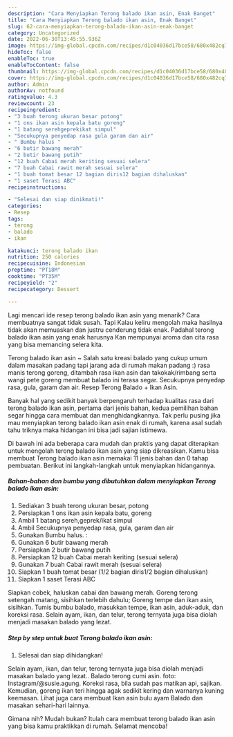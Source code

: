 ```yaml
---
description: "Cara Menyiapkan Terong balado ikan asin, Enak Banget"
title: "Cara Menyiapkan Terong balado ikan asin, Enak Banget"
slug: 62-cara-menyiapkan-terong-balado-ikan-asin-enak-banget
category: Uncategorized
date: 2022-06-30T13:45:55.936Z
image: https://img-global.cpcdn.com/recipes/d1c04036d17bce58/680x482cq70/terong-balado-ikan-asin-foto-resep-utama.jpg
hideToc: false
enableToc: true
enableTocContent: false
thumbnail: https://img-global.cpcdn.com/recipes/d1c04036d17bce58/680x482cq70/terong-balado-ikan-asin-foto-resep-utama.jpg
cover: https://img-global.cpcdn.com/recipes/d1c04036d17bce58/680x482cq70/terong-balado-ikan-asin-foto-resep-utama.jpg
author: Admin
authorAv: notfound
ratingvalue: 4.3
reviewcount: 23
recipeingredient:
- "3 buah terong ukuran besar potong"
- "1 ons ikan asin kepala batu goreng"
- "1 batang serehgeprekikat simpul"
- "Secukupnya penyedap rasa gula garam dan air"
- " Bumbu halus "
- "6 butir bawang merah"
- "2 butir bawang putih"
- "12 buah Cabai merah keriting sesuai selera"
- "7 buah Cabai rawit merah sesuai selera"
- "1 buah tomat besar 12 bagian diris12 bagian dihaluskan"
- "1 saset Terasi ABC"
recipeinstructions:

- "Selesai dan siap dinikmati!"
categories:
- Resep
tags:
- terong
- balado
- ikan

katakunci: terong balado ikan 
nutrition: 250 calories
recipecuisine: Indonesian
preptime: "PT18M"
cooktime: "PT35M"
recipeyield: "2"
recipecategory: Dessert

---
```



Lagi mencari ide resep terong balado ikan asin yang menarik? Cara membuatnya sangat tidak susah. Tapi Kalau keliru mengolah maka hasilnya tidak akan memuaskan dan justru cenderung tidak enak. Padahal terong balado ikan asin yang enak harusnya Kan mempunyai aroma dan cita rasa yang bisa memancing selera kita.


Terong balado ikan asin ~ Salah satu kreasi balado yang cukup umum dalam masakan padang tapi jarang ada di rumah makan padang :) rasa manis terong goreng, ditambah rasa ikan asin dan takokak/rimbang serta wangi pete goreng membuat balado ini terasa segar. Secukupnya penyedap rasa, gula, garam dan air. Resep Terong Balado + Ikan Asin.

Banyak hal yang sedikit banyak berpengaruh terhadap kualitas rasa dari terong balado ikan asin, pertama dari jenis bahan, kedua pemilihan bahan segar hingga cara membuat dan menghidangkannya. Tak perlu pusing jika mau menyiapkan terong balado ikan asin enak di rumah, karena asal sudah tahu triknya maka hidangan ini bisa jadi sajian istimewa.


Di bawah ini ada beberapa cara mudah dan praktis yang dapat diterapkan untuk mengolah terong balado ikan asin yang siap dikreasikan. Kamu bisa membuat Terong balado ikan asin memakai 11 jenis bahan dan 0 tahap pembuatan. Berikut ini langkah-langkah untuk menyiapkan hidangannya.

<!--inarticleads1-->

##### Bahan-bahan dan bumbu yang dibutuhkan dalam menyiapkan Terong balado ikan asin:

1. Sediakan 3 buah terong ukuran besar, potong
1. Persiapkan 1 ons ikan asin kepala batu, goreng
1. Ambil 1 batang sereh,geprek/ikat simpul
1. Ambil Secukupnya penyedap rasa, gula, garam dan air
1. Gunakan  Bumbu halus. :
1. Gunakan 6 butir bawang merah
1. Persiapkan 2 butir bawang putih
1. Persiapkan 12 buah Cabai merah keriting (sesuai selera)
1. Gunakan 7 buah Cabai rawit merah (sesuai selera)
1. Siapkan 1 buah tomat besar (1/2 bagian diris1/2 bagian dihaluskan)
1. Siapkan 1 saset Terasi ABC


Siapkan cobek, haluskan cabai dan bawang merah. Goreng terong setengah matang, sisihkan terlebih dahulu; Goreng tempe dan ikan asin, sisihkan. Tumis bumbu balado, masukkan tempe, ikan asin, aduk-aduk, dan koreksi rasa. Selain ayam, ikan, dan telur, terong ternyata juga bisa diolah menjadi masakan balado yang lezat. 

<!--inarticleads2-->

##### Step by step untuk buat Terong balado ikan asin:


1. Selesai dan siap dihidangkan!

Selain ayam, ikan, dan telur, terong ternyata juga bisa diolah menjadi masakan balado yang lezat.. Balado terong cumi asin. foto: Instagram/@susie.agung. Koreksi rasa, bila sudah pas matikan api, sajikan. Kemudian, goreng ikan teri hingga agak sedikit kering dan warnanya kuning keemasan. Lihat juga cara membuat Ikan asin bulu ayam Balado dan masakan sehari-hari lainnya. 

Gimana nih? Mudah bukan? Itulah cara membuat terong balado ikan asin yang bisa kamu praktikkan di rumah. Selamat mencoba!
